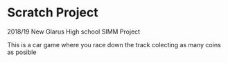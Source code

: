 # Scratch Project
2018/19 New Glarus High school SIMM Project 

This is a car game where you race down the track colecting as many coins as posible 
